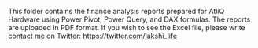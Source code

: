 This folder contains the finance analysis reports prepared for AtliQ Hardware using Power Pivot, Power Query, and DAX formulas.
The reports are uploaded in PDF format. 
If you wish to see the Excel file, please write contact me on Twitter: https://twitter.com/lakshi_life
